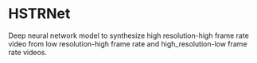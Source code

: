 # HSTRNet

Deep neural network model to synthesize high resolution-high frame rate video from low resolution-high frame rate and high_resolution-low frame rate videos.
